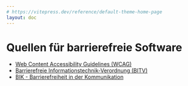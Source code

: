 ```yaml
---
# https://vitepress.dev/reference/default-theme-home-page
layout: doc
---
```


# Quellen für barrierefreie Software

- [Web Content Accessibility Guidelines (WCAG)](https://www.w3.org/WAI/standards-guidelines/wcag/)
- [Barrierefreie Informationstechnik-Verordnung (BITV)](https://www.gesetze-im-internet.de/bitv_2_0/BJNR184300011.html)
- [BIK - Barrierefreiheit in der Kommunikation](https://www.bik-fuer-alle.de)